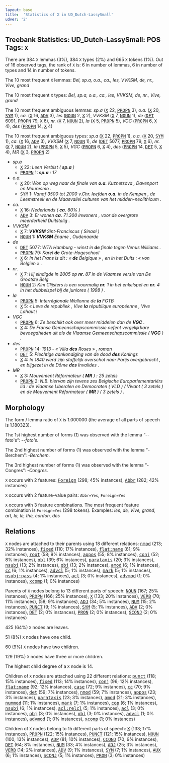 ```yaml
---
layout: base
title:  'Statistics of X in UD_Dutch-LassySmall'
udver: '2'
---
```


## Treebank Statistics: UD_Dutch-LassySmall: POS Tags: `X`

There are 384 `X` lemmas (3%), 384 `X` types (2%) and 665 `X` tokens (1%).
Out of 16 observed tags, the rank of `X` is: 6 in number of lemmas, 6 in number of types and 14 in number of tokens.

The 10 most frequent `X` lemmas: <em>Bel, sp.a, o.a., ca., les, VVKSM, de, nr., Vive, grand</em>

The 10 most frequent `X` types:  <em>Bel, sp.a, o.a., ca., les, VVKSM, de, nr., Vive, grand</em>

The 10 most frequent ambiguous lemmas: <em>sp.a</em> (<tt><a href="nl_lassysmall-pos-X.html">X</a></tt> 22, <tt><a href="nl_lassysmall-pos-PROPN.html">PROPN</a></tt> 3), <em>o.a.</em> (<tt><a href="nl_lassysmall-pos-X.html">X</a></tt> 20, <tt><a href="nl_lassysmall-pos-SYM.html">SYM</a></tt> 1), <em>ca.</em> (<tt><a href="nl_lassysmall-pos-X.html">X</a></tt> 16, <tt><a href="nl_lassysmall-pos-ADV.html">ADV</a></tt> 3), <em>les</em> (<tt><a href="nl_lassysmall-pos-NOUN.html">NOUN</a></tt> 2, <tt><a href="nl_lassysmall-pos-X.html">X</a></tt> 2), <em>VVKSM</em> (<tt><a href="nl_lassysmall-pos-X.html">X</a></tt> 7, <tt><a href="nl_lassysmall-pos-NOUN.html">NOUN</a></tt> 1), <em>de</em> (<tt><a href="nl_lassysmall-pos-DET.html">DET</a></tt> 6091, <tt><a href="nl_lassysmall-pos-PROPN.html">PROPN</a></tt> 79, <tt><a href="nl_lassysmall-pos-X.html">X</a></tt> 6), <em>nr.</em> (<tt><a href="nl_lassysmall-pos-X.html">X</a></tt> 7, <tt><a href="nl_lassysmall-pos-NOUN.html">NOUN</a></tt> 2), <em>la</em> (<tt><a href="nl_lassysmall-pos-X.html">X</a></tt> 5, <tt><a href="nl_lassysmall-pos-PROPN.html">PROPN</a></tt> 5), <em>VGC</em> (<tt><a href="nl_lassysmall-pos-PROPN.html">PROPN</a></tt> 6, <tt><a href="nl_lassysmall-pos-X.html">X</a></tt> 4), <em>des</em> (<tt><a href="nl_lassysmall-pos-PROPN.html">PROPN</a></tt> 14, <tt><a href="nl_lassysmall-pos-X.html">X</a></tt> 4)

The 10 most frequent ambiguous types:  <em>sp.a</em> (<tt><a href="nl_lassysmall-pos-X.html">X</a></tt> 22, <tt><a href="nl_lassysmall-pos-PROPN.html">PROPN</a></tt> 1), <em>o.a.</em> (<tt><a href="nl_lassysmall-pos-X.html">X</a></tt> 20, <tt><a href="nl_lassysmall-pos-SYM.html">SYM</a></tt> 1), <em>ca.</em> (<tt><a href="nl_lassysmall-pos-X.html">X</a></tt> 16, <tt><a href="nl_lassysmall-pos-ADV.html">ADV</a></tt> 3), <em>VVKSM</em> (<tt><a href="nl_lassysmall-pos-X.html">X</a></tt> 7, <tt><a href="nl_lassysmall-pos-NOUN.html">NOUN</a></tt> 1), <em>de</em> (<tt><a href="nl_lassysmall-pos-DET.html">DET</a></tt> 5077, <tt><a href="nl_lassysmall-pos-PROPN.html">PROPN</a></tt> 79, <tt><a href="nl_lassysmall-pos-X.html">X</a></tt> 6), <em>nr.</em> (<tt><a href="nl_lassysmall-pos-X.html">X</a></tt> 7, <tt><a href="nl_lassysmall-pos-NOUN.html">NOUN</a></tt> 2), <em>la</em> (<tt><a href="nl_lassysmall-pos-PROPN.html">PROPN</a></tt> 5, <tt><a href="nl_lassysmall-pos-X.html">X</a></tt> 5), <em>VGC</em> (<tt><a href="nl_lassysmall-pos-PROPN.html">PROPN</a></tt> 6, <tt><a href="nl_lassysmall-pos-X.html">X</a></tt> 4), <em>des</em> (<tt><a href="nl_lassysmall-pos-PROPN.html">PROPN</a></tt> 14, <tt><a href="nl_lassysmall-pos-DET.html">DET</a></tt> 5, <tt><a href="nl_lassysmall-pos-X.html">X</a></tt> 4), <em>MR</em> (<tt><a href="nl_lassysmall-pos-X.html">X</a></tt> 3, <tt><a href="nl_lassysmall-pos-PROPN.html">PROPN</a></tt> 2)


* <em>sp.a</em>
  * <tt><a href="nl_lassysmall-pos-X.html">X</a></tt> 22: <em>Leen Verbist ( <b>sp.a</b> )</em>
  * <tt><a href="nl_lassysmall-pos-PROPN.html">PROPN</a></tt> 1: <em><b>sp.a</b> : 17</em>
* <em>o.a.</em>
  * <tt><a href="nl_lassysmall-pos-X.html">X</a></tt> 20: <em>Won op weg naar de finale van <b>o.a.</b> Kuznetsova , Davenport en Mauresmo .</em>
  * <tt><a href="nl_lassysmall-pos-SYM.html">SYM</a></tt> 1: <em>Vanaf 3500 tot 2000 v.Chr. leefden <b>o.a.</b> in de Kempen , de Leemstreek en de Maasvallei culturen van het midden-neolithicum .</em>
* <em>ca.</em>
  * <tt><a href="nl_lassysmall-pos-X.html">X</a></tt> 16: <em>Nederlands ( <b>ca.</b> 60% )</em>
  * <tt><a href="nl_lassysmall-pos-ADV.html">ADV</a></tt> 3: <em>Er wonen <b>ca.</b> 71.300 inwoners , voor de overgrote meerderheid Duitstalig .</em>
* <em>VVKSM</em>
  * <tt><a href="nl_lassysmall-pos-X.html">X</a></tt> 7: <em><b>VVKSM</b> Sint-Franciscus ( Sinaai )</em>
  * <tt><a href="nl_lassysmall-pos-NOUN.html">NOUN</a></tt> 1: <em><b>VVKSM</b> Ename , Oudenaarde</em>
* <em>de</em>
  * <tt><a href="nl_lassysmall-pos-DET.html">DET</a></tt> 5077: <em>WTA Hamburg - winst in <b>de</b> finale tegen Venus Williams .</em>
  * <tt><a href="nl_lassysmall-pos-PROPN.html">PROPN</a></tt> 79: <em>Karel <b>de</b> Grote-Hogeschool</em>
  * <tt><a href="nl_lassysmall-pos-X.html">X</a></tt> 6: <em>In het Frans is dit : « <b>de</b> Belgique » , en in het Duits : « von Belgien » .</em>
* <em>nr.</em>
  * <tt><a href="nl_lassysmall-pos-X.html">X</a></tt> 7: <em>Hij eindigde in 2005 op <b>nr.</b> 87 in de Vlaamse versie van De Grootste Belg</em>
  * <tt><a href="nl_lassysmall-pos-NOUN.html">NOUN</a></tt> 2: <em>Kim Clijsters is een voormalig <b>nr.</b> 1 in het enkelspel en <b>nr.</b> 4 in het dubbelspel bij de juniores ( 1998 ) .</em>
* <em>la</em>
  * <tt><a href="nl_lassysmall-pos-PROPN.html">PROPN</a></tt> 5: <em>Interrégionale Wallonne de <b>la</b> FGTB</em>
  * <tt><a href="nl_lassysmall-pos-X.html">X</a></tt> 5: <em>« Leve de republiek , Vive <b>la</b> république européenne , Vive Lahaut !</em>
* <em>VGC</em>
  * <tt><a href="nl_lassysmall-pos-PROPN.html">PROPN</a></tt> 6: <em>Ze beschikt ook over meer middelen dan de <b>VGC</b> .</em>
  * <tt><a href="nl_lassysmall-pos-X.html">X</a></tt> 4: <em>De Franse Gemeenschapscommissie oefent vergelijkbare bevoegdheden uit als de Vlaamse Gemeenschapscommissie ( <b>VGC</b> ) .</em>
* <em>des</em>
  * <tt><a href="nl_lassysmall-pos-PROPN.html">PROPN</a></tt> 14: <em>1913 - « Villa <b>des</b> Roses » , roman</em>
  * <tt><a href="nl_lassysmall-pos-DET.html">DET</a></tt> 5: <em>Plechtige aankondiging van de dood <b>des</b> Konings</em>
  * <tt><a href="nl_lassysmall-pos-X.html">X</a></tt> 4: <em>In 1840 werd zijn stoffelijk overschot naar Parijs overgebracht , en bijgezet in de Dôme <b>des</b> Invalides .</em>
* <em>MR</em>
  * <tt><a href="nl_lassysmall-pos-X.html">X</a></tt> 3: <em>Mouvement Réformateur ( <b>MR</b> ) : 25 zetels</em>
  * <tt><a href="nl_lassysmall-pos-PROPN.html">PROPN</a></tt> 2: <em>N.B. hiervan zijn tevens zes Belgische Europarlementariërs lid : de Vlaamse Liberalen en Democraten ( VLD ) / Vivant ( 3 zetels ) en de Mouvement Réformateur ( <b>MR</b> ) ( 3 zetels ) .</em>

## Morphology

The form / lemma ratio of `X` is 1.000000 (the average of all parts of speech is 1.180323).

The 1st highest number of forms (1) was observed with the lemma “--foto's”: <em>--foto's</em>.

The 2nd highest number of forms (1) was observed with the lemma “-Berchem”: <em>-Berchem</em>.

The 3rd highest number of forms (1) was observed with the lemma “-Congres”: <em>-Congres</em>.

`X` occurs with 2 features: <tt><a href="nl_lassysmall-feat-Foreign.html">Foreign</a></tt> (298; 45% instances), <tt><a href="nl_lassysmall-feat-Abbr.html">Abbr</a></tt> (282; 42% instances)

`X` occurs with 2 feature-value pairs: `Abbr=Yes`, `Foreign=Yes`

`X` occurs with 3 feature combinations.
The most frequent feature combination is `Foreign=Yes` (298 tokens).
Examples: <em>les, de, Vive, grand, art, la, le, the, cordon, des</em>


## Relations

`X` nodes are attached to their parents using 18 different relations: <tt><a href="nl_lassysmall-dep-nmod.html">nmod</a></tt> (213; 32% instances), <tt><a href="nl_lassysmall-dep-fixed.html">fixed</a></tt> (110; 17% instances), <tt><a href="nl_lassysmall-dep-flat-name.html">flat:name</a></tt> (61; 9% instances), <tt><a href="nl_lassysmall-dep-root.html">root</a></tt> (58; 9% instances), <tt><a href="nl_lassysmall-dep-appos.html">appos</a></tt> (55; 8% instances), <tt><a href="nl_lassysmall-dep-conj.html">conj</a></tt> (52; 8% instances), <tt><a href="nl_lassysmall-dep-obl.html">obl</a></tt> (39; 6% instances), <tt><a href="nl_lassysmall-dep-parataxis.html">parataxis</a></tt> (20; 3% instances), <tt><a href="nl_lassysmall-dep-nsubj.html">nsubj</a></tt> (13; 2% instances), <tt><a href="nl_lassysmall-dep-obj.html">obj</a></tt> (13; 2% instances), <tt><a href="nl_lassysmall-dep-amod.html">amod</a></tt> (6; 1% instances), <tt><a href="nl_lassysmall-dep-cc.html">cc</a></tt> (6; 1% instances), <tt><a href="nl_lassysmall-dep-advcl.html">advcl</a></tt> (5; 1% instances), <tt><a href="nl_lassysmall-dep-mark.html">mark</a></tt> (5; 1% instances), <tt><a href="nl_lassysmall-dep-nsubj-pass.html">nsubj:pass</a></tt> (4; 1% instances), <tt><a href="nl_lassysmall-dep-acl.html">acl</a></tt> (3; 0% instances), <tt><a href="nl_lassysmall-dep-advmod.html">advmod</a></tt> (1; 0% instances), <tt><a href="nl_lassysmall-dep-xcomp.html">xcomp</a></tt> (1; 0% instances)

Parents of `X` nodes belong to 13 different parts of speech: <tt><a href="nl_lassysmall-pos-NOUN.html">NOUN</a></tt> (167; 25% instances), <tt><a href="nl_lassysmall-pos-PROPN.html">PROPN</a></tt> (166; 25% instances), <tt><a href="nl_lassysmall-pos-X.html">X</a></tt> (133; 20% instances), <tt><a href="nl_lassysmall-pos-VERB.html">VERB</a></tt> (70; 11% instances),  (58; 9% instances), <tt><a href="nl_lassysmall-pos-ADJ.html">ADJ</a></tt> (34; 5% instances), <tt><a href="nl_lassysmall-pos-NUM.html">NUM</a></tt> (15; 2% instances), <tt><a href="nl_lassysmall-pos-PUNCT.html">PUNCT</a></tt> (9; 1% instances), <tt><a href="nl_lassysmall-pos-SYM.html">SYM</a></tt> (5; 1% instances), <tt><a href="nl_lassysmall-pos-ADV.html">ADV</a></tt> (2; 0% instances), <tt><a href="nl_lassysmall-pos-DET.html">DET</a></tt> (2; 0% instances), <tt><a href="nl_lassysmall-pos-PRON.html">PRON</a></tt> (2; 0% instances), <tt><a href="nl_lassysmall-pos-SCONJ.html">SCONJ</a></tt> (2; 0% instances)

425 (64%) `X` nodes are leaves.

51 (8%) `X` nodes have one child.

60 (9%) `X` nodes have two children.

129 (19%) `X` nodes have three or more children.

The highest child degree of a `X` node is 14.

Children of `X` nodes are attached using 22 different relations: <tt><a href="nl_lassysmall-dep-punct.html">punct</a></tt> (118; 15% instances), <tt><a href="nl_lassysmall-dep-fixed.html">fixed</a></tt> (113; 14% instances), <tt><a href="nl_lassysmall-dep-conj.html">conj</a></tt> (96; 12% instances), <tt><a href="nl_lassysmall-dep-flat-name.html">flat:name</a></tt> (92; 12% instances), <tt><a href="nl_lassysmall-dep-case.html">case</a></tt> (72; 9% instances), <tt><a href="nl_lassysmall-dep-cc.html">cc</a></tt> (70; 9% instances), <tt><a href="nl_lassysmall-dep-det.html">det</a></tt> (59; 7% instances), <tt><a href="nl_lassysmall-dep-nmod.html">nmod</a></tt> (59; 7% instances), <tt><a href="nl_lassysmall-dep-appos.html">appos</a></tt> (23; 3% instances), <tt><a href="nl_lassysmall-dep-parataxis.html">parataxis</a></tt> (23; 3% instances), <tt><a href="nl_lassysmall-dep-amod.html">amod</a></tt> (21; 3% instances), <tt><a href="nl_lassysmall-dep-nummod.html">nummod</a></tt> (11; 1% instances), <tt><a href="nl_lassysmall-dep-mark.html">mark</a></tt> (7; 1% instances), <tt><a href="nl_lassysmall-dep-cop.html">cop</a></tt> (6; 1% instances), <tt><a href="nl_lassysmall-dep-nsubj.html">nsubj</a></tt> (6; 1% instances), <tt><a href="nl_lassysmall-dep-acl-relcl.html">acl:relcl</a></tt> (5; 1% instances), <tt><a href="nl_lassysmall-dep-acl.html">acl</a></tt> (3; 0% instances), <tt><a href="nl_lassysmall-dep-obj.html">obj</a></tt> (3; 0% instances), <tt><a href="nl_lassysmall-dep-obl.html">obl</a></tt> (3; 0% instances), <tt><a href="nl_lassysmall-dep-advcl.html">advcl</a></tt> (1; 0% instances), <tt><a href="nl_lassysmall-dep-advmod.html">advmod</a></tt> (1; 0% instances), <tt><a href="nl_lassysmall-dep-xcomp.html">xcomp</a></tt> (1; 0% instances)

Children of `X` nodes belong to 15 different parts of speech: <tt><a href="nl_lassysmall-pos-X.html">X</a></tt> (133; 17% instances), <tt><a href="nl_lassysmall-pos-PROPN.html">PROPN</a></tt> (122; 15% instances), <tt><a href="nl_lassysmall-pos-PUNCT.html">PUNCT</a></tt> (121; 15% instances), <tt><a href="nl_lassysmall-pos-NOUN.html">NOUN</a></tt> (100; 13% instances), <tt><a href="nl_lassysmall-pos-ADP.html">ADP</a></tt> (81; 10% instances), <tt><a href="nl_lassysmall-pos-CCONJ.html">CCONJ</a></tt> (70; 9% instances), <tt><a href="nl_lassysmall-pos-DET.html">DET</a></tt> (64; 8% instances), <tt><a href="nl_lassysmall-pos-NUM.html">NUM</a></tt> (33; 4% instances), <tt><a href="nl_lassysmall-pos-ADJ.html">ADJ</a></tt> (25; 3% instances), <tt><a href="nl_lassysmall-pos-VERB.html">VERB</a></tt> (14; 2% instances), <tt><a href="nl_lassysmall-pos-ADV.html">ADV</a></tt> (9; 1% instances), <tt><a href="nl_lassysmall-pos-SYM.html">SYM</a></tt> (7; 1% instances), <tt><a href="nl_lassysmall-pos-AUX.html">AUX</a></tt> (6; 1% instances), <tt><a href="nl_lassysmall-pos-SCONJ.html">SCONJ</a></tt> (5; 1% instances), <tt><a href="nl_lassysmall-pos-PRON.html">PRON</a></tt> (3; 0% instances)

